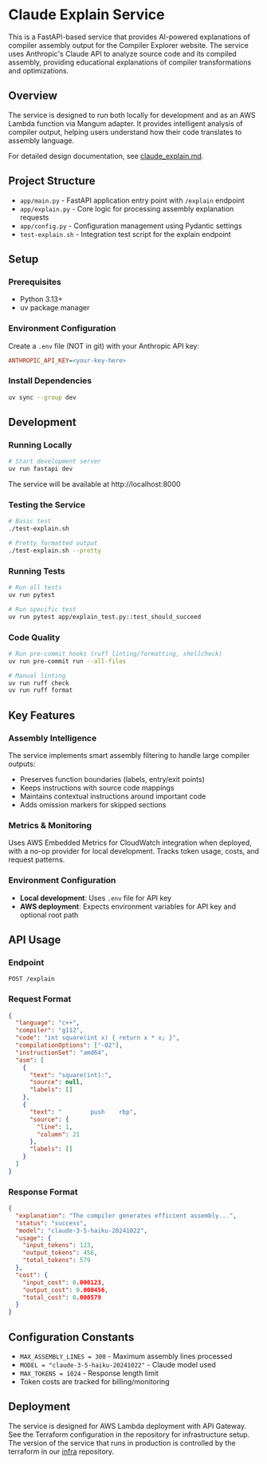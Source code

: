 # Claude Explain Service

This is a FastAPI-based service that provides AI-powered explanations of compiler assembly output for the Compiler Explorer website. The service uses Anthropic's Claude API to analyze source code and its compiled assembly, providing educational explanations of compiler transformations and optimizations.

## Overview

The service is designed to run both locally for development and as an AWS Lambda function via Mangum adapter. It provides intelligent analysis of compiler output, helping users understand how their code translates to assembly language.

For detailed design documentation, see [claude_explain.md](claude_explain.md).

## Project Structure

- `app/main.py` - FastAPI application entry point with `/explain` endpoint
- `app/explain.py` - Core logic for processing assembly explanation requests
- `app/config.py` - Configuration management using Pydantic settings
- `test-explain.sh` - Integration test script for the explain endpoint

## Setup

### Prerequisites

- Python 3.13+
- uv package manager

### Environment Configuration

Create a `.env` file (NOT in git) with your Anthropic API key:

```ini
ANTHROPIC_API_KEY=<your-key-here>
```

### Install Dependencies

```bash
uv sync --group dev
```

## Development

### Running Locally

```bash
# Start development server
uv run fastapi dev
```

The service will be available at http://localhost:8000

### Testing the Service

```bash
# Basic test
./test-explain.sh

# Pretty formatted output
./test-explain.sh --pretty
```

### Running Tests

```bash
# Run all tests
uv run pytest

# Run specific test
uv run pytest app/explain_test.py::test_should_succeed
```

### Code Quality

```bash
# Run pre-commit hooks (ruff linting/formatting, shellcheck)
uv run pre-commit run --all-files

# Manual linting
uv run ruff check
uv run ruff format
```

## Key Features

### Assembly Intelligence

The service implements smart assembly filtering to handle large compiler outputs:

- Preserves function boundaries (labels, entry/exit points)
- Keeps instructions with source code mappings
- Maintains contextual instructions around important code
- Adds omission markers for skipped sections

### Metrics & Monitoring

Uses AWS Embedded Metrics for CloudWatch integration when deployed, with a no-op provider for local development. Tracks token usage, costs, and request patterns.

### Environment Configuration

- **Local development**: Uses `.env` file for API key
- **AWS deployment**: Expects environment variables for API key and optional root path

## API Usage

### Endpoint

`POST /explain`

### Request Format

```json
{
  "language": "c++",
  "compiler": "g112",
  "code": "int square(int x) { return x * x; }",
  "compilationOptions": ["-O2"],
  "instructionSet": "amd64",
  "asm": [
    {
      "text": "square(int):",
      "source": null,
      "labels": []
    },
    {
      "text": "        push    rbp",
      "source": {
        "line": 1,
        "column": 21
      },
      "labels": []
    }
  ]
}
```

### Response Format

```json
{
  "explanation": "The compiler generates efficient assembly...",
  "status": "success",
  "model": "claude-3-5-haiku-20241022",
  "usage": {
    "input_tokens": 123,
    "output_tokens": 456,
    "total_tokens": 579
  },
  "cost": {
    "input_cost": 0.000123,
    "output_cost": 0.000456,
    "total_cost": 0.000579
  }
}
```

## Configuration Constants

- `MAX_ASSEMBLY_LINES = 300` - Maximum assembly lines processed
- `MODEL = "claude-3-5-haiku-20241022"` - Claude model used
- `MAX_TOKENS = 1024` - Response length limit
- Token costs are tracked for billing/monitoring

## Deployment

The service is designed for AWS Lambda deployment with API Gateway. See the Terraform configuration in the repository for infrastructure setup. The version of the service that runs in production is controlled by the terraform in our [infra](https://github.com/compiler-explorer/infra) repository.
